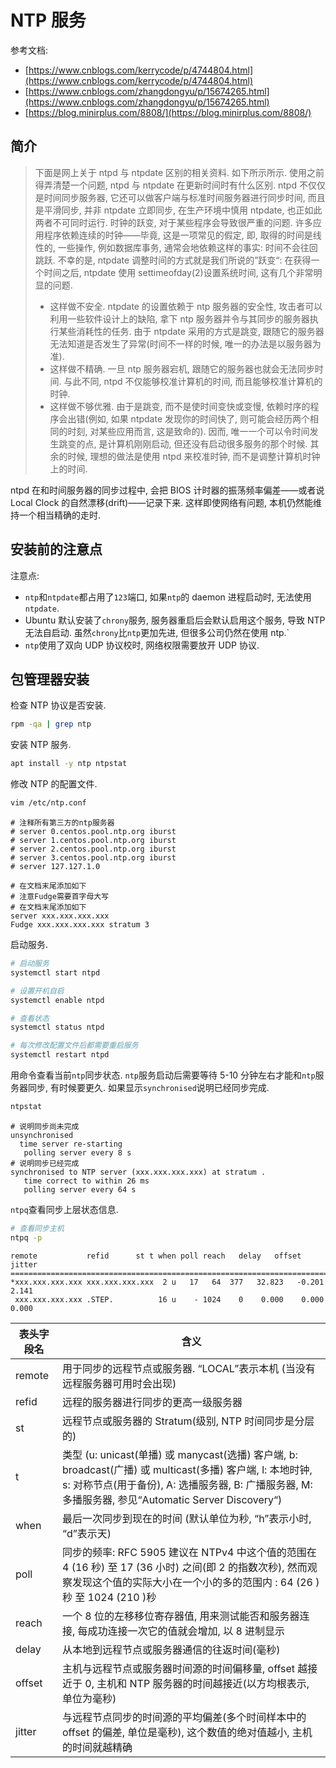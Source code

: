 <a name="p2EQp"></a>
# NTP 服务

参考文档:

- [https://www.cnblogs.com/kerrycode/p/4744804.html](https://www.cnblogs.com/kerrycode/p/4744804.html)
- [https://www.cnblogs.com/zhangdongyu/p/15674265.html](https://www.cnblogs.com/zhangdongyu/p/15674265.html)
- [https://blog.minirplus.com/8808/](https://blog.minirplus.com/8808/)
<a name="mlMxK"></a>
## 简介
> 下面是网上关于 ntpd 与 ntpdate 区别的相关资料. 如下所示所示.
> 使用之前得弄清楚一个问题, ntpd 与 ntpdate 在更新时间时有什么区别. ntpd 不仅仅是时间同步服务器, 它还可以做客户端与标准时间服务器进行同步时间, 而且是平滑同步, 并非 ntpdate 立即同步, 在生产环境中慎用 ntpdate, 也正如此两者不可同时运行.
> 时钟的跃变, 对于某些程序会导致很严重的问题. 许多应用程序依赖连续的时钟——毕竟, 这是一项常见的假定, 即, 取得的时间是线性的, 一些操作, 例如数据库事务, 通常会地依赖这样的事实: 时间不会往回跳跃. 不幸的是, ntpdate 调整时间的方式就是我们所说的”跃变“: 在获得一个时间之后, ntpdate 使用 settimeofday(2)设置系统时间, 这有几个非常明显的问题.
> - 这样做不安全. ntpdate 的设置依赖于 ntp 服务器的安全性, 攻击者可以利用一些软件设计上的缺陷, 拿下 ntp 服务器并令与其同步的服务器执行某些消耗性的任务. 由于 ntpdate 采用的方式是跳变, 跟随它的服务器无法知道是否发生了异常(时间不一样的时候, 唯一的办法是以服务器为准).
> - 这样做不精确. 一旦 ntp 服务器宕机, 跟随它的服务器也就会无法同步时间. 与此不同, ntpd 不仅能够校准计算机的时间, 而且能够校准计算机的时钟.
> - 这样做不够优雅. 由于是跳变, 而不是使时间变快或变慢, 依赖时序的程序会出错(例如, 如果 ntpdate 发现你的时间快了, 则可能会经历两个相同的时刻, 对某些应用而言, 这是致命的). 因而, 唯一一个可以令时间发生跳变的点, 是计算机刚刚启动, 但还没有启动很多服务的那个时候. 其余的时候, 理想的做法是使用 ntpd 来校准时钟, 而不是调整计算机时钟上的时间.
> 
ntpd 在和时间服务器的同步过程中, 会把 BIOS 计时器的振荡频率偏差——或者说 Local Clock 的自然漂移(drift)——记录下来. 这样即使网络有问题, 本机仍然能维持一个相当精确的走时.

<a name="wP83I"></a>
## 安装前的注意点
注意点:

- `ntp`和`ntpdate`都占用了`123`端口, 如果`ntp`的 daemon 进程启动时, 无法使用`ntpdate`.
- Ubuntu 默认安装了`chrony`服务, 服务器重启后会默认启用这个服务, 导致 NTP 无法自启动. 虽然`chrony`比`ntp`更加先进, 但很多公司仍然在使用 ntp.`
- `ntp`使用了双向 UDP 协议校时, 网络权限需要放开 UDP 协议.
<a name="TuDL6"></a>
## 包管理器安装
检查 NTP 协议是否安装.
```bash
rpm -qa | grep ntp
```

安装 NTP 服务.

```bash
apt install -y ntp ntpstat
```

修改 NTP 的配置文件.

```bash
vim /etc/ntp.conf
```

```
# 注释所有第三方的ntp服务器
# server 0.centos.pool.ntp.org iburst
# server 1.centos.pool.ntp.org iburst
# server 2.centos.pool.ntp.org iburst
# server 3.centos.pool.ntp.org iburst
# server 127.127.1.0

# 在文档末尾添加如下
# 注意Fudge需要首字母大写
# 在文档末尾添加如下
server xxx.xxx.xxx.xxx
Fudge xxx.xxx.xxx.xxx stratum 3
```

启动服务.
```bash
# 启动服务
systemctl start ntpd

# 设置开机自启
systemctl enable ntpd

# 查看状态
systemctl status ntpd

# 每次修改配置文件后都需要重启服务
systemctl restart ntpd
```

用命令查看当前`ntp`同步状态. `ntp`服务启动后需要等待 5-10 分钟左右才能和`ntp`服务器同步, 有时候要更久. 如果显示`synchronised`说明已经同步完成.

```bash
ntpstat
```
```
# 说明同步尚未完成
unsynchronised
  time server re-starting
   polling server every 8 s
# 说明同步已经完成
synchronised to NTP server (xxx.xxx.xxx.xxx) at stratum .
   time correct to within 26 ms
   polling server every 64 s
```

`ntpq`查看同步上层状态信息.

```bash
# 查看同步主机
ntpq -p
```

```
remote           refid      st t when poll reach   delay   offset  jitter
==============================================================================
*xxx.xxx.xxx.xxx xxx.xxx.xxx.xxx  2 u   17   64  377   32.823   -0.201   2.141
 xxx.xxx.xxx.xxx .STEP.          16 u    - 1024    0    0.000    0.000   0.000
```

| 表头字段名 | 含义 |
| --- | --- |
| remote | 用于同步的远程节点或服务器. “LOCAL”表示本机 (当没有远程服务器可用时会出现) |
| refid | 远程的服务器进行同步的更高一级服务器 |
| st | 远程节点或服务器的 Stratum(级别, NTP 时间同步是分层的) |
| t | 类型 (u: unicast(单播) 或 manycast(选播) 客户端, b: broadcast(广播) 或 multicast(多播) 客户端, l: 本地时钟, s: 对称节点(用于备份), A: 选播服务器, B: 广播服务器, M: 多播服务器, 参见“Automatic Server Discovery“) |
| when | 最后一次同步到现在的时间 (默认单位为秒, “h”表示小时, “d”表示天) |
| poll | 同步的频率: RFC 5905 建议在 NTPv4 中这个值的范围在 4 (16 秒) 至 17 (36 小时) 之间(即 2 的指数次秒), 然而观察发现这个值的实际大小在一个小的多的范围内 : 64 (26 )秒 至 1024 (210 )秒 |
| reach | 一个 8 位的左移移位寄存器值, 用来测试能否和服务器连接, 每成功连接一次它的值就会增加, 以 8 进制显示 |
| delay | 从本地到远程节点或服务器通信的往返时间(毫秒) |
| offset | 主机与远程节点或服务器时间源的时间偏移量, offset 越接近于 0, 主机和 NTP 服务器的时间越接近(以方均根表示, 单位为毫秒) |
| jitter | 与远程节点同步的时间源的平均偏差(多个时间样本中的 offset 的偏差, 单位是毫秒), 这个数值的绝对值越小, 主机的时间就越精确 |

